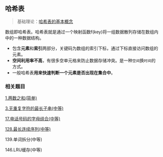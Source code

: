 ## 哈希表

> 基础理论：[哈希表的基本概念](https://github.com/Capactity/blog/blob/master/data-structure/哈希表.md)

数组即哈希表。哈希表就是通过一个映射函数f(key)将一组数据散列存储在数组内中的一种数据结构。

- 包含**元素**和**索引**两部分，关键码为数组的索引下标，通过下标直接访问数组的元素。
- **空间利用率不高**，有很多空单元格来防止数据存储冲突。是一种`空间`换`时间`的方式。
- 一般哈希表**用来快速判断一个元素是否出现在集合中**。



### 相关题目

[1.两数之和(简单)](https://github.com/Capactity/blog/blob/master/algorithm/哈希表/1-两数之和.md)

[3.无重复字符的最长子串(中等)](https://github.com/Capactity/blog/blob/master/algorithm/哈希表/3-无重复字符的最长子串.md)

[17.电话号码的字母组合(中等)](https://github.com/Capactity/blog/blob/master/algorithm/哈希表/17-电话号码的字母组合.md)

[128.最长连续序列(中等)](https://github.com/Capactity/blog/blob/master/algorithm/哈希表/128-最长连续序列.md)

139.单词拆分(中等)

146.LRU缓存(中等)

